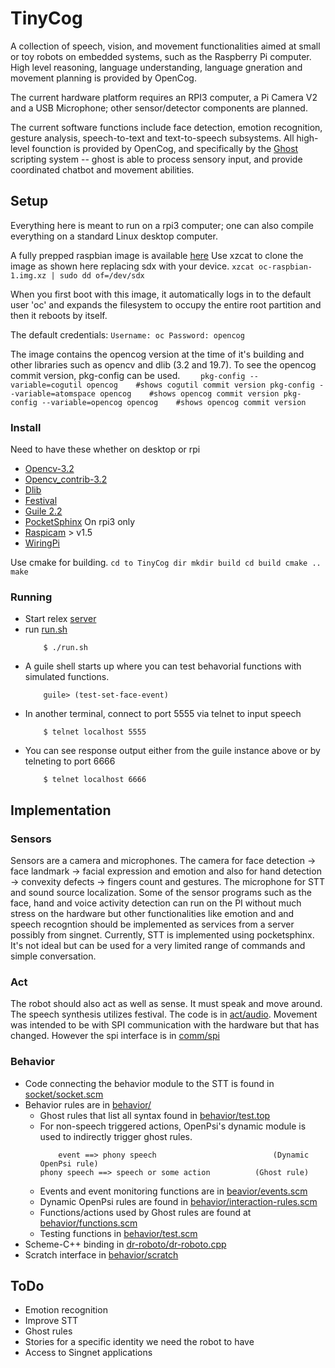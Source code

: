 # TinyCog

A collection of speech, vision, and movement functionalities 
aimed at small or toy robots on embedded systems, such as the 
Raspberry Pi computer. High level reasoning, language understanding, 
language gneration and movement planning is provided by OpenCog.

The current hardware platform requires an RPI3 computer, a Pi 
Camera V2 and a USB Microphone; other sensor/detector components 
are planned.

The current software functions include face detection, emotion 
recognition, gesture analysis, speech-to-text and text-to-speech 
subsystems. All high-level founction is provided by OpenCog, and 
specifically by the 
[Ghost](https://github.com/opencog/opencog/tree/master/opencog/ghost) 
scripting system -- ghost is able to process sensory input, 
and provide coordinated chatbot and movement abilities. 

## Setup

Everything here is meant to run on a rpi3 computer; one can also 
compile everything on a standard Linux desktop computer. 

A fully prepped raspbian image is available 
[here](http://144.76.153.5/rpi3)
Use xzcat to clone the image as shown here replacing sdx with your device.
    ```
        xzcat oc-raspbian-1.img.xz | sudo dd of=/dev/sdx
    ```

When you first boot with this image, it automatically logs in to the
default user 'oc' and expands the filesystem to occupy the entire root
partition and then it reboots by itself.

The default credentials:
    ```
        Username: oc
        Password: opencog
     ```

The image contains the opencog version at the time of it's building
and other libraries such as opencv and dlib (3.2 and 19.7).
To see the opencog commit version, pkg-config can be used.
    ```    
        pkg-config --variable=cogutil opencog    #shows cogutil commit version
        pkg-config --variable=atomspace opencog    #shows opencog commit version
        pkg-config --variable=opencog opencog    #shows opencog commit version
    ```

### Install 

Need to have these whether on desktop or rpi
* [Opencv-3.2](https://github.com/opencv/opencv/releases/latest)
* [Opencv_contrib-3.2](https://github.com/opencv/opencv_contrib/releases)
* [Dlib](https://github.com/davisking/dlib/releases/latest)
* [Festival](http://festvox.org/festival/)
* [Guile 2.2](https://www.gnu.org/software/guile/download/)
* [PocketSphinx](https://cmusphinx.github.io/wiki/tutorialpocketsphinx/#installation-on-unix-system)
On rpi3 only
* [Raspicam](https://sourceforge.net/projects/raspicam/files/?) > v1.5
* [WiringPi](http://wiringpi.com/download-and-install/)

Use cmake for building. 
    ```
        cd to TinyCog dir
        mkdir build
        cd build
        cmake .. 
        make
    ```

### Running

* Start relex [server](https://github.com/opencog/relex#opencog-serversh)
* run [run.sh](run.sh)
    ```
        $ ./run.sh
    ```
* A guile shell starts up where you can test behavorial functions with simulated functions.
    ```
        guile> (test-set-face-event)
    ```
* In another terminal, connect to port 5555 via telnet to input speech
    ```
        $ telnet localhost 5555
    ```
* You can see response output either from the guile instance above or by telneting to port 6666
    ```
        $ telnet localhost 6666
    ```

## Implementation

### Sensors

Sensors are a camera and microphones. The camera for face detection 
-> face landmark -> facial expression  and emotion and also for hand 
detection -> convexity defects -> fingers count and gestures. The 
microphone for STT and sound source localization. Some of the sensor 
programs such as the face, hand and voice activity detection can run 
on the PI without much stress on the hardware but other functionalities 
like emotion and and speech recogntion should be implemented as services 
from a server possibly from singnet. Currently, STT is implemented using
pocketsphinx. It's not ideal but can be used for a very limited range of
commands and simple conversation. 

### Act

The robot should also act as well as sense. It must speak and move around. 
The speech synthesis utilizes festival. The code is in [act/audio](act/audio).
Movement was intended to be with SPI communication with the hardware but 
that has changed. However the spi interface is in [comm/spi](comm/spi)

### Behavior

* Code connecting the behavior module to the  STT is found in [socket/socket.scm](behavior/socket/socket.scm)
* Behavior rules are in [behavior/](behavior/)
    * Ghost rules that list all syntax found in [behavior/test.top](behavior/test.top)
    * For non-speech triggered actions, OpenPsi's dynamic module is used to indirectly trigger ghost rules. 
        ```
            event ==> phony speech                          (Dynamic OpenPsi rule)
	    phony speech ==> speech or some action          (Ghost rule)
        ```
    * Events and event monitoring functions are in [beavior/events.scm](behavior/events.scm)
    * Dynamic OpenPsi rules are found in [behavior/interaction-rules.scm](behavior/interaction-rules.scm)
    * Functions/actions used by Ghost rules are found at [behavior/functions.scm](behavior/functions.scm)
    * Testing functions in [behavior/test.scm](behavior/test.scm)
* Scheme-C++ binding in [dr-roboto/dr-roboto.cpp](dr-roboto/dr-roboto.scm)
* Scratch interface in [behavior/scratch](behavior/scratch/)

## ToDo
* Emotion recognition
* Improve STT
* Ghost rules
* Stories for a specific identity we need the robot to have
* Access to Singnet applications
